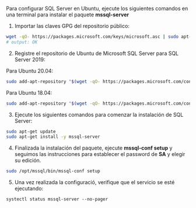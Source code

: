
Para configurar SQL Server en Ubuntu, ejecute los siguientes comandos en una terminal para instalar el paquete **mssql-server**  

1. Importar las claves GPG del repositorio público: 

```bash
wget -qO- https://packages.microsoft.com/keys/microsoft.asc | sudo apt-key add -
# output: OK
```

2. Registre el repositorio de Ubuntu de Microsoft SQL Server para SQL Server 2019:  

Para Ubuntu 20.04:

```bash
sudo add-apt-repository "$(wget -qO- https://packages.microsoft.com/config/ubuntu/20.04/mssql-server-2019.list)"
```
Para Ubuntu 18.04:

```bash
sudo add-apt-repository "$(wget -qO- https://packages.microsoft.com/config/ubuntu/18.04/mssql-server-2019.list)"
```

3. Ejecute los siguientes comandos para comenzar la instalación de SQL Server:

```bash
sudo apt-get update
sudo apt-get install -y mssql-server
```

4. Finalizada la instalación del paquete, ejecute **mssql-conf setup** y seguimos las instrucciones para establecer el password de **SA** y elegir su edición.  

```bash
sudo /opt/mssql/bin/mssql-conf setup
```

5. Una vez realizada la configuració, verifique que el servicio se esté ejecutando:  

```
systectl status mssql-server --no-pager
```



